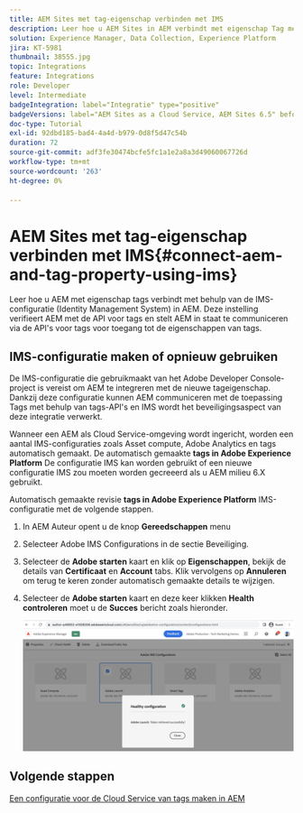 ```yaml
---
title: AEM Sites met tag-eigenschap verbinden met IMS
description: Leer hoe u AEM Sites in AEM verbindt met eigenschap Tag met behulp van IMS-configuratie.
solution: Experience Manager, Data Collection, Experience Platform
jira: KT-5981
thumbnail: 38555.jpg
topic: Integrations
feature: Integrations
role: Developer
level: Intermediate
badgeIntegration: label="Integratie" type="positive"
badgeVersions: label="AEM Sites as a Cloud Service, AEM Sites 6.5" before-title="false"
doc-type: Tutorial
exl-id: 92dbd185-bad4-4a4d-b979-0d8f5d47c54b
duration: 72
source-git-commit: adf3fe30474bcfe5fc1a1e2a8a3d49060067726d
workflow-type: tm+mt
source-wordcount: '263'
ht-degree: 0%

---
```


# AEM Sites met tag-eigenschap verbinden met IMS{#connect-aem-and-tag-property-using-ims}

Leer hoe u AEM met eigenschap tags verbindt met behulp van de IMS-configuratie (Identity Management System) in AEM. Deze instelling verifieert AEM met de API voor tags en stelt AEM in staat te communiceren via de API&#39;s voor tags voor toegang tot de eigenschappen van tags.

## IMS-configuratie maken of opnieuw gebruiken

De IMS-configuratie die gebruikmaakt van het Adobe Developer Console-project is vereist om AEM te integreren met de nieuwe tageigenschap. Dankzij deze configuratie kunnen AEM communiceren met de toepassing Tags met behulp van tags-API&#39;s en IMS wordt het beveiligingsaspect van deze integratie verwerkt.

Wanneer een AEM als Cloud Service-omgeving wordt ingericht, worden een aantal IMS-configuraties zoals Asset compute, Adobe Analytics en tags automatisch gemaakt. De automatisch gemaakte **tags in Adobe Experience Platform** De configuratie IMS kan worden gebruikt of een nieuwe configuratie IMS zou moeten worden gecreeerd als u AEM milieu 6.X gebruikt.

Automatisch gemaakte revisie **tags in Adobe Experience Platform** IMS-configuratie met de volgende stappen.

1. In AEM Auteur opent u de knop **Gereedschappen** menu
1. Selecteer Adobe IMS Configurations in de sectie Beveiliging.
1. Selecteer de **Adobe starten** kaart en klik op **Eigenschappen**, bekijk de details van **Certificaat** en **Account** tabs. Klik vervolgens op **Annuleren** om terug te keren zonder automatisch gemaakte details te wijzigen.
1. Selecteer de **Adobe starten** kaart en deze keer klikken **Health controleren** moet u de **Succes** bericht zoals hieronder.

   ![Tags Gezonde IMS-configuratie](assets/adobe-launch-healthy-ims-config.png)

## Volgende stappen

[Een configuratie voor de Cloud Service van tags maken in AEM](create-aem-launch-cloud-service.md)
